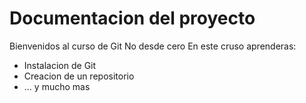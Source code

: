 # Documentacion del proyecto 

Bienvenidos al curso de Git No desde cero 
En este cruso aprenderas: 
- Instalacion de Git
- Creacion de un repositorio 
- ... y mucho mas


